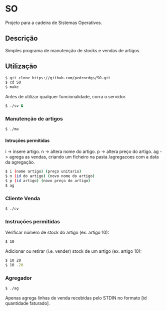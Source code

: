 # SO

Projeto para a cadeira de Sistemas Operativos.

## Descrição

Simples programa de manutenção de stocks e vendas de artigos.

## Utilização

```bash
$ git clone https://github.com/pedrordgs/SO.git
$ cd SO
$ make
```

Antes de utilizar qualquer funcionalidade, corra o servidor.

```bash
$ ./sv &
```

### Manutenção de artigos

```bash
$ ./ma
```

#### Intruções permitidas

i -> insere artigo.
n -> altera nome do artigo.
p -> altera preço do artigo.
ag -> agrega as vendas, criando um ficheiro na pasta /agregacoes com a data da agregação.

```bash
$ i (nome artigo) (preço unitario)
$ n (id do artigo) (novo nome do artigo)
$ p (id artigo) (novo preço do artigo)
$ ag
```

### Cliente Venda

```bash
$ ./cv
```

### Instruções permitidas

Verificar número de stock do artigo (ex. artigo 10):
```bash
$ 10
```

Adicionar ou retirar (i.e. vender) stock de um artigo (ex. artigo 10):
```bash
$ 10 20
$ 10 -20
```

### Agregador

```bash
$ ./ag
```

Apenas agrega linhas de venda recebidas pelo STDIN no formato [id quantidade faturado].
